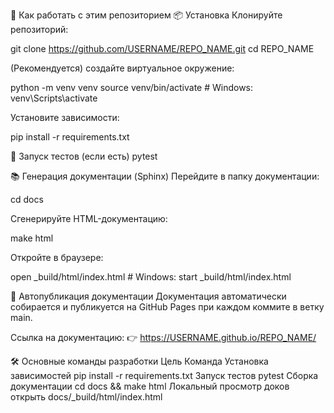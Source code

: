 🚀 Как работать с этим репозиторием
📦 Установка
Клонируйте репозиторий:

git clone https://github.com/USERNAME/REPO_NAME.git
cd REPO_NAME

                  
(Рекомендуется) создайте виртуальное окружение:

python -m venv venv
source venv/bin/activate  # Windows: venv\Scripts\activate

                  
Установите зависимости:

pip install -r requirements.txt

                  
🧪 Запуск тестов (если есть)
pytest

                  
📚 Генерация документации (Sphinx)
Перейдите в папку документации:

cd docs

                  
Сгенерируйте HTML-документацию:

make html

                  
Откройте в браузере:

open _build/html/index.html  # Windows: start _build/html/index.html

                  
🚀 Автопубликация документации
Документация автоматически собирается и публикуется на GitHub Pages при каждом коммите в ветку main.

Ссылка на документацию:
👉 https://USERNAME.github.io/REPO_NAME/

🛠️ Основные команды разработки
Цель	Команда
Установка зависимостей	pip install -r requirements.txt
Запуск тестов	pytest
Сборка документации	cd docs && make html
Локальный просмотр доков	открыть docs/_build/html/index.html

